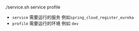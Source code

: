 ./service.sh service profile

- `service` 需要运行的服务 例如`spring_cloud_register_eureka`
- `profile` 需要运行的环境 例如 `dev`